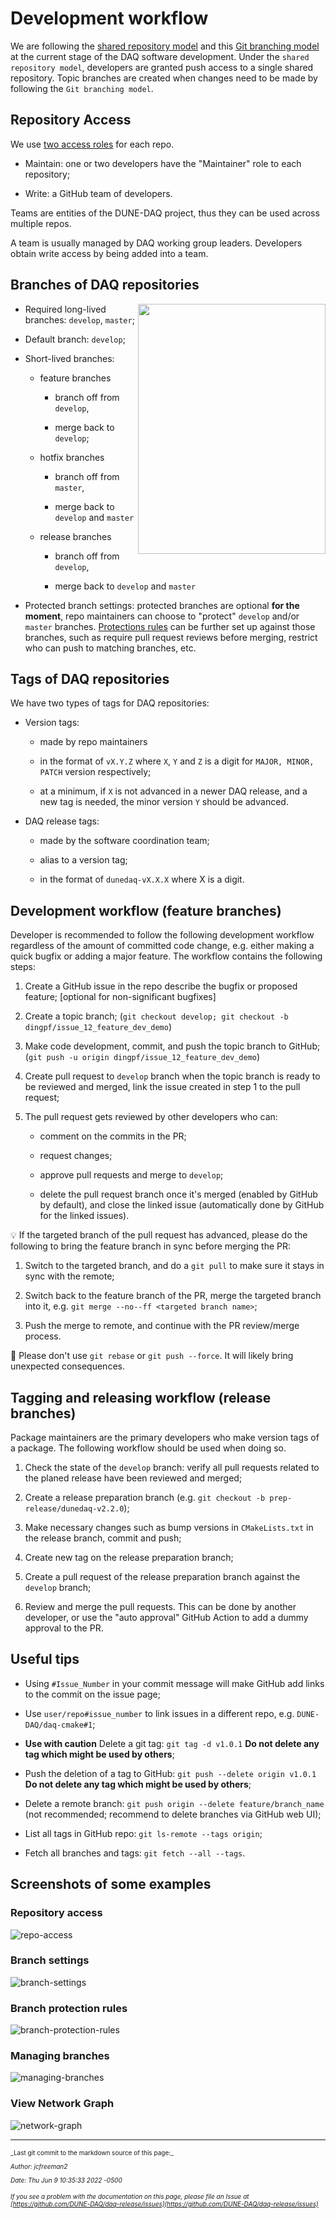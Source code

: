 # Development workflow

We are following the [shared repository model](https://docs.github.com/en/github/collaborating-with-issues-and-pull-requests/about-collaborative-development-models) and this [Git branching model](https://nvie.com/posts/a-successful-git-branching-model/) at the current stage of the DAQ software development. Under the `shared repository model`, developers are granted push access to a single shared repository. Topic branches are created when changes need to be made by following the `Git branching model`.

## Repository Access

We use [two access roles](https://home.fnal.gov/~dingpf/repo_access_role.png) for each repo.


* Maintain: one or two developers have the "Maintainer" role to each repository;

* Write: a GitHub team of developers.

Teams are entities of the DUNE-DAQ project, thus they can be used across multiple repos.

A team is usually managed by DAQ working group leaders. Developers obtain write access by being added into a team. 

## Branches of DAQ repositories

<img src="https://nvie.com/img/git-model@2x.png" style="float:right" width="300" height="400">


* Required long-lived branches: `develop`, `master`;

* Default branch: `develop`;

* Short-lived branches:

    * feature branches

        * branch off from `develop`,

        * merge back to `develop`;

    * hotfix branches

        * branch off from `master`,

        * merge back to `develop` and `master`

    * release branches

        * branch off from `develop`,

        * merge back to `develop` and `master`

* Protected branch settings: protected branches are optional **for the moment**, repo maintainers can choose to "protect" `develop` and/or `master` branches. [Protections rules](https://docs.github.com/en/github/administering-a-repository/about-protected-branches#about-branch-protection-settings) can be further set up against those branches, such as require pull request reviews before merging, restrict who can push to matching branches, etc.

## Tags of DAQ repositories

We have two types of tags for DAQ repositories:


* Version tags: 

    * made by repo maintainers

    * in the format of `vX.Y.Z` where `X`, `Y` and `Z` is a digit for `MAJOR, MINOR, PATCH` version respectively;

    * at a minimum, if `X` is not advanced in a newer DAQ release, and a new tag is needed, the minor version `Y` should be advanced.

* DAQ release tags: 

    * made by the software coordination team;

    * alias to a version tag;

    * in the format of `dunedaq-vX.X.X` where X is a digit.

## Development workflow (feature branches)

Developer is recommended to follow the following development workflow regardless of the amount of committed code change, e.g. either making a quick bugfix or adding a major feature. The workflow contains the following steps:



1. Create a GitHub issue in the repo describe the bugfix or proposed feature; [optional for non-significant bugfixes]


2. Create a topic branch; (`git checkout develop; git checkout -b dingpf/issue_12_feature_dev_demo`)


3. Make code development, commit, and push the topic branch to GitHub; (`git push -u origin dingpf/issue_12_feature_dev_demo`)


4. Create pull request to `develop` branch when the topic branch is ready to be reviewed and merged, link the issue created in step 1 to the pull request;


5. The pull request gets reviewed by other developers who can:

    * comment on the commits in the PR;

    * request changes;

    * approve pull requests and merge to `develop`;

    * delete the pull request branch once it's merged (enabled by GitHub by default), and close the linked issue (automatically done by GitHub for the linked issues).

💡 If the targeted branch of the pull request has advanced, please do the following to bring the feature branch in sync before merging the PR:


1. Switch to the targeted branch, and do a `git pull` to make sure it stays in sync with the remote;


2. Switch back to the feature branch of the PR, merge the targeted branch into it, e.g. `git merge --no--ff <targeted branch name>`;


3. Push the merge to remote, and continue with the PR review/merge process.

:red_circle: Please don't use `git rebase` or `git push --force`. It will likely bring unexpected consequences.


## Tagging and releasing workflow (release branches)

Package maintainers are the primary developers who make version tags of a package. The following workflow should be used when doing so.



1. Check the state of the `develop` branch: verify all pull requests related to the planed release have been reviewed and merged;


2. Create a release preparation branch (e.g. `git checkout -b prep-release/dunedaq-v2.2.0`);


3. Make necessary changes such as bump versions in `CMakeLists.txt` in the release branch, commit and push;


4. Create new tag on the release preparation branch;


4. Create a pull request of the release preparation branch against the `develop` branch;


5. Review and merge the pull requests. This can be done by another developer, or use the "auto approval" GitHub Action to add a dummy approval to the PR.

## Useful tips


* Using `#Issue_Number` in your commit message will make GitHub add links to the commit on the issue page;

* Use `user/repo#issue_number` to link issues in a different repo, e.g. `DUNE-DAQ/daq-cmake#1`;

* **Use with caution** Delete a git tag: `git tag -d v1.0.1` **Do not delete any tag which might be used by others**;

* Push the deletion of a tag to GitHub: `git push --delete origin v1.0.1` **Do not delete any tag which might be used by others**;

* Delete a remote branch: `git push origin --delete feature/branch_name` (not recommended; recommend to delete branches via GitHub web UI);

* List all tags in GitHub repo: `git ls-remote --tags origin`;

* Fetch all branches and tags: `git fetch --all --tags`.

## Screenshots of some examples

### Repository access

![repo-access](https://i.imgur.com/ddLJeif.png)

### Branch settings

![branch-settings](https://i.imgur.com/WbBJB86.png)

### Branch protection rules

![branch-protection-rules](https://i.imgur.com/NMp0vMU.png)

### Managing branches

![managing-branches](https://i.imgur.com/d25W5er.png)

### View Network Graph

![network-graph](https://i.imgur.com/ogmjKYr.png)


-----

<font size="1">
_Last git commit to the markdown source of this page:_


_Author: jcfreeman2_

_Date: Thu Jun 9 10:35:33 2022 -0500_

_If you see a problem with the documentation on this page, please file an Issue at [https://github.com/DUNE-DAQ/daq-release/issues](https://github.com/DUNE-DAQ/daq-release/issues)_
</font>
